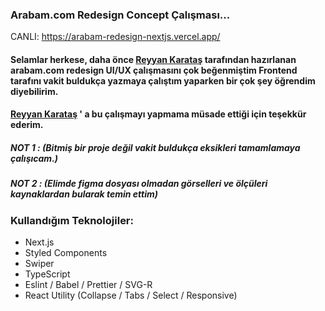 ### Arabam.com Redesign Concept Çalışması...

CANLI: https://arabam-redesign-nextjs.vercel.app/

#### Selamlar herkese, daha önce [Reyyan Karataş](https://www.linkedin.com/in/reyyankaratas/) tarafından hazırlanan arabam.com redesign UI/UX çalışmasını çok beğenmiştim Frontend tarafını vakit buldukça yazmaya çalıştım yaparken bir çok şey öğrendim diyebilirim.

#### [Reyyan Karataş](https://www.linkedin.com/in/reyyankaratas/) ' a bu çalışmayı yapmama müsade ettiği için teşekkür ederim.


##### NOT 1 : (Bitmiş bir proje değil vakit buldukça eksikleri tamamlamaya çalışıcam.)
##### NOT 2 : (Elimde figma dosyası olmadan görselleri ve ölçüleri kaynaklardan bularak temin ettim)
### Kullandığım Teknolojiler:

+ Next.js
+ Styled Components
+ Swiper
+ TypeScript
+ Eslint / Babel / Prettier / SVG-R
+ React Utility (Collapse / Tabs / Select / Responsive)

